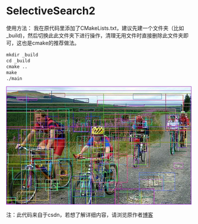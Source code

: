# SelectiveSearch2

使用方法：
我在原代码里添加了CMakeLists.txt，建议先建一个文件夹（比如\_build)，然后切换此此文件夹下进行操作，清理无用文件时直接删除此文件夹即可，这也是cmake的推荐做法。
```
mkdir _build
cd _build
cmake ..
make
./main
```

![testMat.jpg](./testMat.jpg)

注：此代码来自于csdn，若想了解详细内容，请浏览原作者[博客](http://blog.csdn.net/surgewong/article/details/39316931)
